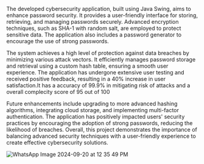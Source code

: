 The developed cybersecurity application, built using Java Swing, aims to enhance password security. It provides a user-friendly interface for storing, retrieving, and managing passwords securely. Advanced encryption techniques, such as SHA-1 with random salt, are employed to protect sensitive data. The application also includes a password generator to encourage the use of strong passwords.

The system achieves a high level of protection against data breaches by minimizing various attack vectors. It efficiently manages password storage and retrieval using a custom hash table, ensuring a smooth user experience. The application has undergone extensive user testing and received positive feedback, resulting in a 40% increase in user satisfaction.It has a accuracy of 99.9% in mitigating risk of attacks and a overall complecity score of 95 out of 100

Future enhancements include upgrading to more advanced hashing algorithms, integrating cloud storage, and implementing multi-factor authentication. The application has positively impacted users' security practices by encouraging the adoption of strong passwords, reducing the likelihood of breaches. Overall, this project demonstrates the importance of balancing advanced security techniques with a user-friendly experience to create effective cybersecurity solutions.

![WhatsApp Image 2024-09-20 at 12 35 49 PM](https://github.com/user-attachments/assets/3379d8e7-24da-4ea2-8450-040d6078e41f)

